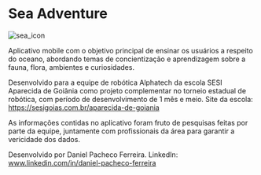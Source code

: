 # Sea Adventure
![sea_icon](https://github.com/user-attachments/assets/b2f2333d-abf0-4516-be28-61beb842a206)


Aplicativo mobile com o objetivo principal de ensinar os usuários a respeito do oceano, abordando temas de concientização e aprendizagem sobre a fauna, flora, ambientes e curiosidades.

Desenvolvido para a equipe de robótica Alphatech da escola SESI Aparecida de Goiânia como projeto complementar no torneio estadual de robótica, com período de desenvolvimento de 1 mês e meio.
Site da escola: https://sesigoias.com.br/aparecida-de-goiania

As informações contidas no aplicativo foram fruto de pesquisas feitas por parte da equipe, juntamente com profissionais da área para garantir a vericidade dos dados.

Desenvolvido por Daniel Pacheco Ferreira.
LinkedIn: www.linkedin.com/in/daniel-pacheco-ferreira
